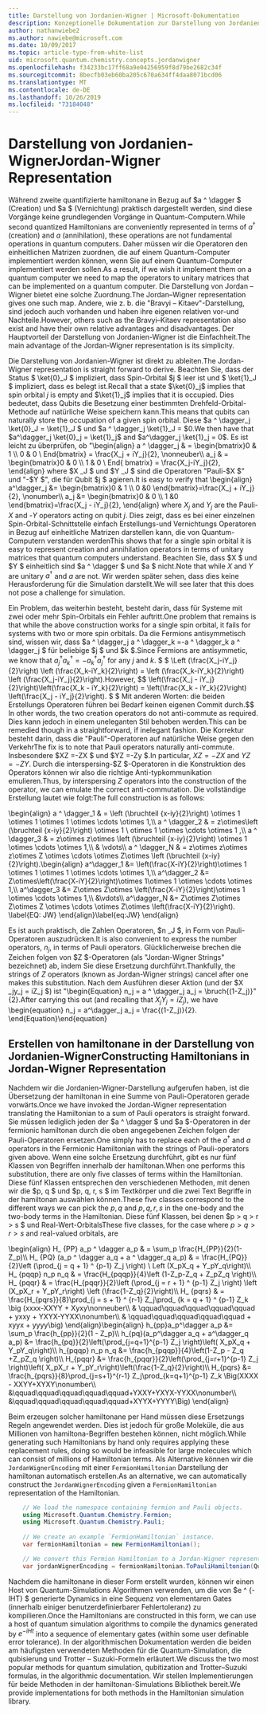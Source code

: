 ```yaml
---
title: Darstellung von Jordanien-Wigner | Microsoft-Dokumentation
description: Konzeptionelle Dokumentation zur Darstellung von Jordanien-Wigner
author: nathanwiebe2
ms.author: nawiebe@microsoft.com
ms.date: 10/09/2017
ms.topic: article-type-from-white-list
uid: microsoft.quantum.chemistry.concepts.jordanwigner
ms.openlocfilehash: f34233bc17ff68a9e04256959f8d79be2682c34f
ms.sourcegitcommit: 8becfb03eb60ba205c670a634ff4daa8071bcd06
ms.translationtype: MT
ms.contentlocale: de-DE
ms.lasthandoff: 10/26/2019
ms.locfileid: "73184048"
---
```

# <a name="jordan-wigner-representation"></a><span data-ttu-id="18eef-103">Darstellung von Jordanien-Wigner</span><span class="sxs-lookup"><span data-stu-id="18eef-103">Jordan-Wigner Representation</span></span>

<span data-ttu-id="18eef-104">Während zweite quantifizierte hamiltonane in Bezug auf $a ^ \dagger $ (Creation) und $a $ (Vernichtung) praktisch dargestellt werden, sind diese Vorgänge keine grundlegenden Vorgänge in Quantum-Computern.</span><span class="sxs-lookup"><span data-stu-id="18eef-104">While second quantized Hamiltonians are conveniently represented in terms of $a^\dagger$ (creation) and $a$ (annihilation), these operations are not fundamental operations in quantum computers.</span></span>
<span data-ttu-id="18eef-105">Daher müssen wir die Operatoren den einheitlichen Matrizen zuordnen, die auf einem Quantum-Computer implementiert werden können, wenn Sie auf einem Quantum-Computer implementiert werden sollen.</span><span class="sxs-lookup"><span data-stu-id="18eef-105">As a result, if we wish it implement them on a quantum computer we need to map the operators to unitary matrices that can be implemented on a quantum computer.</span></span>
<span data-ttu-id="18eef-106">Die Darstellung von Jordan – Wigner bietet eine solche Zuordnung.</span><span class="sxs-lookup"><span data-stu-id="18eef-106">The Jordan–Wigner representation gives one such map.</span></span>
<span data-ttu-id="18eef-107">Andere, wie z. b. die "Bravyi – Kitaev"-Darstellung, sind jedoch auch vorhanden und haben ihre eigenen relativen vor-und Nachteile.</span><span class="sxs-lookup"><span data-stu-id="18eef-107">However, others such as the Bravyi–Kitaev representation also exist and have their own relative advantages and disadvantages.</span></span>
<span data-ttu-id="18eef-108">Der Hauptvorteil der Darstellung von Jordanien-Wigner ist die Einfachheit.</span><span class="sxs-lookup"><span data-stu-id="18eef-108">The main advantage of the Jordan-Wigner representation is its simplicity.</span></span>

<span data-ttu-id="18eef-109">Die Darstellung von Jordanien-Wigner ist direkt zu ableiten.</span><span class="sxs-lookup"><span data-stu-id="18eef-109">The Jordan-Wigner representation is straight forward to derive.</span></span>
<span data-ttu-id="18eef-110">Beachten Sie, dass der Status $ \ket{0}_J $ impliziert, dass Spin-Orbital $j $ leer ist und $ \ket{1}_J $ impliziert, dass es belegt ist.</span><span class="sxs-lookup"><span data-stu-id="18eef-110">Recall that a state $\ket{0}_j$ implies that spin orbital $j$ is empty and $\ket{1}_j$ implies that it is occupied.</span></span>
<span data-ttu-id="18eef-111">Dies bedeutet, dass Qubits die Besetzung einer bestimmten Drehfeld-Orbital-Methode auf natürliche Weise speichern kann.</span><span class="sxs-lookup"><span data-stu-id="18eef-111">This means that qubits can naturally store the occupation of a given spin orbital.</span></span>
<span data-ttu-id="18eef-112">Diese $a ^ \dagger_j \ket{0}_J = \ket{1}_J $ und $a ^ \dagger_j \ket{1}_J = $0.</span><span class="sxs-lookup"><span data-stu-id="18eef-112">We then have that $a^\dagger_j \ket{0}_j = \ket{1}_j$ and $a^\dagger_j \ket{1}_j = 0$.</span></span>
<span data-ttu-id="18eef-113">Es ist leicht zu überprüfen, ob "\begin{align} a ^ \dagger_j & = \begin{bmatrix}0 & 1 \\\ 0 & 0 \ End{bmatrix} = \frac{X_j + iY_j}{2}, \nonneuber\\\\ a_j & = \begin{bmatrix}0 & 0 \\\ 1 & 0 \ End{ bmatrix} = \frac{X_j-iY_j}{2}, \end{align} where $X _J $ und $Y _J $ sind die Operatoren "Pauli-$X $" und "-$Y $", die für Qubit $j $ agieren.</span><span class="sxs-lookup"><span data-stu-id="18eef-113">It is easy to verify that \begin{align} a^\dagger_j &= \begin{bmatrix}0 & 1 \\\ 0 &0 \end{bmatrix}=\frac{X_j + iY_j}{2}, \nonumber\\\\ a_j &= \begin{bmatrix}0 & 0 \\\ 1 &0 \end{bmatrix}=\frac{X_j - iY_j}{2}, \end{align} where $X_j$ and $Y_j$ are the Pauli-$X$ and -$Y$ operators acting on qubit $j$.</span></span>
<span data-ttu-id="18eef-114">Dies zeigt, dass es bei einer einzelnen Spin-Orbital-Schnittstelle einfach Erstellungs-und Vernichtungs Operatoren in Bezug auf einheitliche Matrizen darstellen kann, die von Quantum-Computern verstanden werden</span><span class="sxs-lookup"><span data-stu-id="18eef-114">This shows that for a single spin orbital it is easy to represent creation and annihilation operators in terms of unitary matrices that quantum computers understand.</span></span>
<span data-ttu-id="18eef-115">Beachten Sie, dass $X $ und $Y $ einheitlich sind $a ^ \dagger $ und $a $ nicht.</span><span class="sxs-lookup"><span data-stu-id="18eef-115">Note that while $X$ and $Y$ are unitary $a^\dagger$ and $a$ are not.</span></span>
<span data-ttu-id="18eef-116">Wir werden später sehen, dass dies keine Herausforderung für die Simulation darstellt.</span><span class="sxs-lookup"><span data-stu-id="18eef-116">We will see later that this does not pose a challenge for simulation.</span></span>

<span data-ttu-id="18eef-117">Ein Problem, das weiterhin besteht, besteht darin, dass für Systeme mit zwei oder mehr Spin-Orbitals ein Fehler auftritt.</span><span class="sxs-lookup"><span data-stu-id="18eef-117">One problem that remains is that while the above construction works for a single spin orbital, it fails for systems with two or more spin orbitals.</span></span>
<span data-ttu-id="18eef-118">Da die Fermions antisymmetisch sind, wissen wir, dass $a ^ \dagger_j a ^ \dagger_k =-a ^ \dagger_k a ^ \dagger_j $ für beliebige $j $ und $k $.</span><span class="sxs-lookup"><span data-stu-id="18eef-118">Since Fermions are antisymmetic, we know that $a^\dagger_j a^\dagger_k = - a^\dagger_k a^\dagger_j$ for any $j$ and $k$.</span></span>
<span data-ttu-id="18eef-119">$ $ \Left (\frac{X_j-iY_j}{2}\right) \left (\frac{X_k-iY_k}{2}\right) = \left (\frac{X_k-iY_k}{2}\right) \left (\frac{X_j-iY_j}{2}\right).</span><span class="sxs-lookup"><span data-stu-id="18eef-119">However, $$ \left(\frac{X_j - iY_j}{2}\right)\left(\frac{X_k - iY_k}{2}\right) = \left(\frac{X_k - iY_k}{2}\right) \left(\frac{X_j - iY_j}{2}\right).</span></span>
<span data-ttu-id="18eef-120">$ $ Mit anderen Worten: die beiden Erstellungs Operatoren führen bei Bedarf keinen eigenen Commit durch.</span><span class="sxs-lookup"><span data-stu-id="18eef-120">$$ In other words, the two creation operators do not anti-commute as required.</span></span>
<span data-ttu-id="18eef-121">Dies kann jedoch in einem uneleganten Stil behoben werden.</span><span class="sxs-lookup"><span data-stu-id="18eef-121">This can be remedied though in a straightforward, if inelegant fashion.</span></span>
<span data-ttu-id="18eef-122">Die Korrektur besteht darin, dass die "Pauli"-Operatoren auf natürliche Weise gegen den Verkehr</span><span class="sxs-lookup"><span data-stu-id="18eef-122">The fix is to note that Pauli operators naturally anti-commute.</span></span>
<span data-ttu-id="18eef-123">Insbesondere $XZ =-ZX $ und $YZ =-Zy $.</span><span class="sxs-lookup"><span data-stu-id="18eef-123">In particular, $XZ = -ZX$ and $YZ=-ZY$.</span></span>
<span data-ttu-id="18eef-124">Durch die interspersing-$Z $-Operatoren in die Konstruktion des Operators können wir also die richtige Anti-typkommunikation emulieren.</span><span class="sxs-lookup"><span data-stu-id="18eef-124">Thus, by interspersing $Z$ operators into the construction of the operator, we can emulate the correct anti-commutation.</span></span>
<span data-ttu-id="18eef-125">Die vollständige Erstellung lautet wie folgt:</span><span class="sxs-lookup"><span data-stu-id="18eef-125">The full construction is as follows:</span></span> 

<span data-ttu-id="18eef-126">\begin{align} a ^ \dagger_1 & = \left (\bruchteil {x-iy}{2}\right) \otimes 1 \otimes 1 \otimes 1 \otimes \cdots \otimes 1,\\\\ a ^ \dagger_2 & = z\otimes\left (\bruchteil {x-iy}{2}\right) \otimes 1 \ otimes 1 \otimes \cdots \otimes 1 ,\\\\ a ^ \dagger_3 & = z\otimes z\otimes \left (\bruchteil {x-iy}{2}\right) \otimes 1 \otimes \cdots \otimes 1,\\\\ & \vdots\\\\ a ^ \dagger_N & = z\otimes z\otimes z\otimes Z \otimes \cdots \otimes Z\otimes \left (\bruchteil {x-iy}{2}\right).</span><span class="sxs-lookup"><span data-stu-id="18eef-126">\begin{align} a^\dagger_1 &= \left(\frac{X-iY}{2}\right)\otimes 1 \otimes 1 \otimes 1 \otimes \cdots \otimes 1,\\\\ a^\dagger_2 &= Z\otimes\left(\frac{X-iY}{2}\right)\otimes 1\otimes 1 \otimes \cdots \otimes 1,\\\\ a^\dagger_3 &= Z\otimes Z\otimes \left(\frac{X-iY}{2}\right)\otimes 1 \otimes \cdots \otimes 1,\\\\ &\vdots\\\\ a^\dagger_N &= Z\otimes Z\otimes Z\otimes Z \otimes \cdots \otimes Z\otimes \left(\frac{X-iY}{2}\right).</span></span> <span data-ttu-id="18eef-127">\label{EQ: JW} \end{align}</span><span class="sxs-lookup"><span data-stu-id="18eef-127">\label{eq:JW} \end{align}</span></span>

<span data-ttu-id="18eef-128">Es ist auch praktisch, die Zahlen Operatoren, $n _J $, in Form von Pauli-Operatoren auszudrücken.</span><span class="sxs-lookup"><span data-stu-id="18eef-128">It is also convenient to express the number operators, $n_j$, in terms of Pauli operators.</span></span>
<span data-ttu-id="18eef-129">Glücklicherweise brechen die Zeichen folgen von $Z $-Operatoren (als "Jordan-Wigner Strings" bezeichnet) ab, indem Sie diese Ersetzung durchführt.</span><span class="sxs-lookup"><span data-stu-id="18eef-129">Thankfully, the strings of $Z$ operators (known as Jordan-Wigner strings) cancel after one makes this substitution.</span></span>
<span data-ttu-id="18eef-130">Nach dem Ausführen dieser Aktion (und der $X _jy_j = iZ_j $) ist "\begin{Equation} n_j = a ^ \dagger_j a_j = \bruch{(1-Z_j)}"{2}.</span><span class="sxs-lookup"><span data-stu-id="18eef-130">After carrying this out (and recalling that $X_jY_j=iZ_j$), we have \begin{equation} n_j = a^\dagger_j a_j = \frac{(1-Z_j)}{2}.</span></span>
<span data-ttu-id="18eef-131">\end{Equation}</span><span class="sxs-lookup"><span data-stu-id="18eef-131">\end{equation}</span></span>


## <a name="constructing-hamiltonians-in-jordan-wigner-representation"></a><span data-ttu-id="18eef-132">Erstellen von hamiltonane in der Darstellung von Jordanien-Wigner</span><span class="sxs-lookup"><span data-stu-id="18eef-132">Constructing Hamiltonians in Jordan-Wigner Representation</span></span>

<span data-ttu-id="18eef-133">Nachdem wir die Jordanien-Wigner-Darstellung aufgerufen haben, ist die Übersetzung der hamiltonan in eine Summe von Pauli-Operatoren gerade vorwärts.</span><span class="sxs-lookup"><span data-stu-id="18eef-133">Once we have invoked the Jordan-Wigner representation translating the Hamiltonian to a sum of Pauli operators is straight forward.</span></span>
<span data-ttu-id="18eef-134">Sie müssen lediglich jeden der $a ^ \dagger $ und $a $-Operatoren in der fermionic hamiltonan durch die oben angegebenen Zeichen folgen der Pauli-Operatoren ersetzen.</span><span class="sxs-lookup"><span data-stu-id="18eef-134">One simply has to replace each of the $a^\dagger$ and $a$ operators in the Fermionic Hamiltonian with the strings of Pauli-operators given above.</span></span>
<span data-ttu-id="18eef-135">Wenn eine solche Ersetzung durchführt, gibt es nur fünf Klassen von Begriffen innerhalb der hamiltonan.</span><span class="sxs-lookup"><span data-stu-id="18eef-135">When one performs this substitution, there are only five classes of terms within the Hamiltonian.</span></span>
<span data-ttu-id="18eef-136">Diese fünf Klassen entsprechen den verschiedenen Methoden, mit denen wir die $p, q $ und $p, q, r, s $ im Textkörper und die zwei Text Begriffe in der hamiltonan auswählen können.</span><span class="sxs-lookup"><span data-stu-id="18eef-136">These five classes correspond to the different ways we can pick the $p,q$ and $p,q,r,s$ in the one-body and the two-body terms in the Hamiltonian.</span></span>
<span data-ttu-id="18eef-137">Diese fünf Klassen, bei denen $p > q > r > s $ und Real-Wert-Orbitals</span><span class="sxs-lookup"><span data-stu-id="18eef-137">These five classes, for the case where $p>q>r>s$ and real-valued orbitals, are</span></span>

<span data-ttu-id="18eef-138">\begin{align} H_ {PP} a_p ^ \dagger a_p & = \sum_p \frac{H_{PP}}{2}(1-Z_p)\\\\ H_ {PQ} (a_p ^ \dagger a_q + a ^ \dagger_q a_p) & = \frac{H_{PQ}}{2}\left (\prod_{j = q + 1} ^ {p-1} Z_j \right) \ Left (X_pX_q + Y_pY_q\right)\\\\ H_ {pqqp} n_p n_q & = \frac{H_{pqqp}}{4}\left (1-Z_p-Z_q + Z_pZ_q \right)\\\\ H_ {pqqr} & = \frac{H_{pqqr}}{2}\left (\prod_{j = r + 1} ^ {p-1} Z_j \right) \left (X_pX_r + Y_pY_r\right) \left (\frac{1-Z_q}{2}\right)\\\\ H_ {pqrs} & = \frac{H_{pqrs}}{8}\prod_{j = s + 1} ^ {r-1} Z_j\prod_ {k = q + 1} ^ {p-1} Z_k \big (xxxx-XXYY + Xyxy\nonneuber\\\\ & \qquad\qquad\qquad\qquad\qquad + yxxy + YXYX-YYXX\nonumber\\\\ & \qquad\qquad\qquad\qquad\qquad + xyyx + yyyy\big) \end{align}</span><span class="sxs-lookup"><span data-stu-id="18eef-138">\begin{align} h_{pp}a_p^\dagger a_p &= \sum_p \frac{h_{pp}}{2}(1 - Z_p)\\\\ h_{pq}(a_p^\dagger a_q + a^\dagger_q a_p) &= \frac{h_{pq}}{2}\left(\prod_{j=q+1}^{p-1} Z_j \right)\left( X_pX_q + Y_pY_q\right)\\\\ h_{pqqp} n_p n_q &=  \frac{h_{pqqp}}{4}\left(1-Z_p - Z_q +Z_pZ_q \right)\\\\ H_{pqqr} &= \frac{h_{pqqr}}{2}\left(\prod_{j=r+1}^{p-1} Z_j \right)\left( X_pX_r + Y_pY_r\right)\left(\frac{1-Z_q}{2}\right)\\\\ H_{pqrs} &= \frac{h_{pqrs}}{8}\prod_{j=s+1}^{r-1} Z_j\prod_{k=q+1}^{p-1} Z_k \Big(XXXX - XXYY+XYXY\nonumber\\\\ &\qquad\qquad\qquad\qquad\qquad+YXXY+YXYX-YYXX\nonumber\\\\ &\qquad\qquad\qquad\qquad\qquad+XYYX+YYYY\Big) \end{align}</span></span>

<span data-ttu-id="18eef-139">Beim erzeugen solcher hamiltonane per Hand müssen diese Ersetzungs Regeln angewendet werden. Dies ist jedoch für große Moleküle, die aus Millionen von hamiltona-Begriffen bestehen können, nicht möglich.</span><span class="sxs-lookup"><span data-stu-id="18eef-139">While generating such Hamiltonians by hand only requires applying these replacement rules, doing so would be infeasible for large molecules which can consist of millions of Hamiltonian terms.</span></span>
<span data-ttu-id="18eef-140">Als Alternative können wir die `JordanWignerEncoding` mit einer `FermionHamiltonian` Darstellung der hamiltonan automatisch erstellen.</span><span class="sxs-lookup"><span data-stu-id="18eef-140">As an alternative, we can automatically construct the `JordanWignerEncoding` given a `FermionHamiltonian` representation of the Hamiltonian.</span></span>

```csharp
    // We load the namespace containing fermion and Pauli objects. 
    using Microsoft.Quantum.Chemistry.Fermion;
    using Microsoft.Quantum.Chemistry.Pauli;
    
    // We create an example `FermionHamiltonian` instance.
    var fermionHamiltonian = new FermionHamiltonian();

    // We convert this Fermion Hamiltonian to a Jordan-Wigner representation.
    var jordanWignerEncoding = fermionHamiltonian.ToPauliHamiltonian(QubitEncoding.JordanWigner);
```

<span data-ttu-id="18eef-141">Nachdem die hamiltonane in dieser Form erstellt wurden, können wir einen Host von Quantum-Simulations Algorithmen verwenden, um die von $e ^ {-IHT} $ generierte Dynamics in eine Sequenz von elementaren Gates (innerhalb einiger benutzerdefinierbarer Fehlertoleranz) zu kompilieren.</span><span class="sxs-lookup"><span data-stu-id="18eef-141">Once the Hamiltonians are constructed in this form, we can use a host of quantum simulation algorithms to compile the dynamics generated by $e^{-iHt}$ into a sequence of elementary gates (within some user definable error tolerance).</span></span>
<span data-ttu-id="18eef-142">In der algorithmischen Dokumentation werden die beiden am häufigsten verwendeten Methoden für die Quantum-Simulation, die qubisierung und Trotter – Suzuki-Formeln erläutert.</span><span class="sxs-lookup"><span data-stu-id="18eef-142">We discuss the two most popular methods for quantum simulation, qubitization and Trotter–Suzuki formulas, in the algorithmic documentation.</span></span> <span data-ttu-id="18eef-143">Wir stellen Implementierungen für beide Methoden in der hamiltonan-Simulations Bibliothek bereit.</span><span class="sxs-lookup"><span data-stu-id="18eef-143">We provide implementations for both methods in the Hamiltonian simulation library.</span></span>
